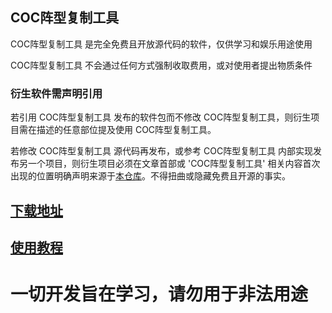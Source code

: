 COC阵型复制工具
---

COC阵型复制工具 是完全免费且开放源代码的软件，仅供学习和娱乐用途使用

COC阵型复制工具 不会通过任何方式强制收取费用，或对使用者提出物质条件

### 衍生软件需声明引用
若引用 COC阵型复制工具 发布的软件包而不修改 COC阵型复制工具，则衍生项目需在描述的任意部位提及使用 COC阵型复制工具。

若修改 COC阵型复制工具 源代码再发布，或参考 COC阵型复制工具 内部实现发布另一个项目，则衍生项目必须在文章首部或 'COC阵型复制工具' 相关内容首次出现的位置明确声明来源于[本仓库](https://github.com/atigger/COC-Helper)。不得扭曲或隐藏免费且开源的事实。

## [下载地址](https://github.com/Carlos920/COC-Helper/raw/main/app/release/COC_Helper-release-v1.1.1.apk)

## [使用教程](https://www.bilibili.com/video/BV1o84y1L75f)

# 一切开发旨在学习，请勿用于非法用途